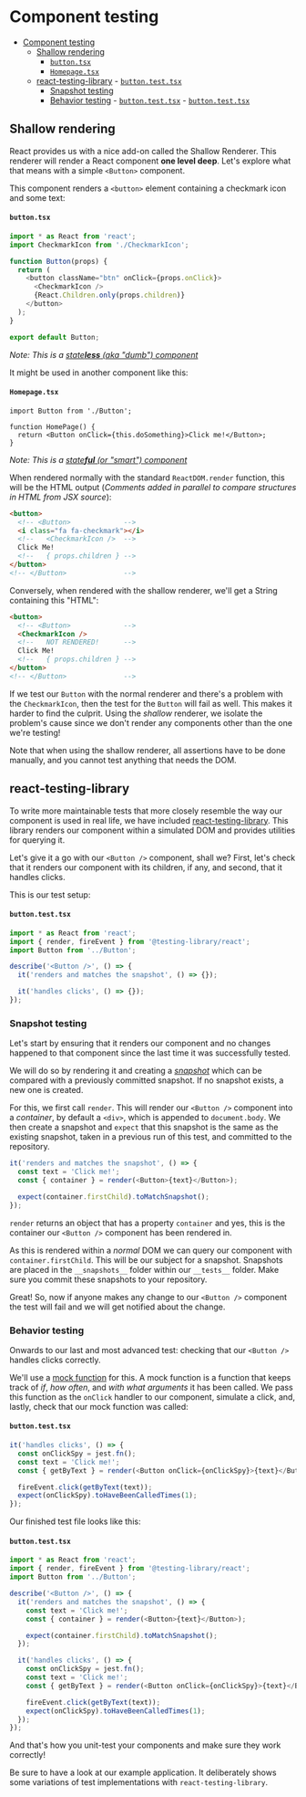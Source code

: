 # Component testing

<!-- TOC depthFrom:2 depthTo:6 withLinks:1 updateOnSave:1 orderedList:0 -->

- [Component testing](#component-testing)
  - [Shallow rendering](#shallow-rendering)
    - [`button.tsx`](#buttontsx)
    - [`Homepage.tsx`](#homepagetsx)
  - [react-testing-library](#react-testing-library) - [`button.test.tsx`](#buttontesttsx)
    - [Snapshot testing](#snapshot-testing)
    - [Behavior testing](#behavior-testing) - [`button.test.tsx`](#buttontesttsx-1) - [`button.test.tsx`](#buttontesttsx-2)
    <!-- /TOC -->

## Shallow rendering

React provides us with a nice add-on called the Shallow Renderer. This renderer will render a React component **one level deep**. Let's explore what that means with a simple `<Button>` component.

This component renders a `<button>` element containing a checkmark icon and some text:

#### `button.tsx`

```ts
import * as React from 'react';
import CheckmarkIcon from './CheckmarkIcon';

function Button(props) {
  return (
    <button className="btn" onClick={props.onClick}>
      <CheckmarkIcon />
      {React.Children.only(props.children)}
    </button>
  );
}

export default Button;
```

_Note: This is a [state**less** (aka "dumb") component](../understanding-react-boilerplate.md#src-app)_

It might be used in another component like this:

#### `Homepage.tsx`

```tsx
import Button from './Button';

function HomePage() {
  return <Button onClick={this.doSomething}>Click me!</Button>;
}
```

_Note: This is a [state**ful** (or "smart") component](../understanding-react-boilerplate.md#src-app)_

When rendered normally with the standard `ReactDOM.render` function, this will be the HTML output
(_Comments added in parallel to compare structures in HTML from JSX source_):

```html
<button>
  <!-- <Button>             -->
  <i class="fa fa-checkmark"></i>
  <!--   <CheckmarkIcon />  -->
  Click Me!
  <!--   { props.children } -->
</button>
<!-- </Button>              -->
```

Conversely, when rendered with the shallow renderer, we'll get a String containing this "HTML":

```html
<button>
  <!-- <Button>             -->
  <CheckmarkIcon />
  <!--   NOT RENDERED!      -->
  Click Me!
  <!--   { props.children } -->
</button>
<!-- </Button>              -->
```

If we test our `Button` with the normal renderer and there's a problem with the `CheckmarkIcon`, then the test for the `Button` will fail as well. This makes it harder to find the culprit. Using the _shallow_ renderer, we isolate the problem's cause since we don't render any components other than the one we're testing!

Note that when using the shallow renderer, all assertions have to be done manually, and you cannot test anything that needs the DOM.

## react-testing-library

To write more maintainable tests that more closely resemble the way our component is used in real life, we have included [react-testing-library](https://github.com/testing-library/react-testing-library). This library renders our component within a simulated DOM and provides utilities for querying it.

Let's give it a go with our `<Button />` component, shall we? First, let's check that it renders our component with its children, if any, and second, that it handles clicks.

This is our test setup:

#### `button.test.tsx`

```ts
import * as React from 'react';
import { render, fireEvent } from '@testing-library/react';
import Button from '../Button';

describe('<Button />', () => {
  it('renders and matches the snapshot', () => {});

  it('handles clicks', () => {});
});
```

### Snapshot testing

Let's start by ensuring that it renders our component and no changes happened to that component since the last time it was successfully tested.

We will do so by rendering it and creating a _[snapshot](https://jestjs.io/docs/en/snapshot-testing)_ which can be compared with a previously committed snapshot. If no snapshot exists, a new one is created.

For this, we first call `render`. This will render our `<Button />` component into a _container_, by default a `<div>`, which is appended to `document.body`. We then create a snapshot and `expect` that this snapshot is the same as the existing snapshot, taken in a previous run of this test, and committed to the repository.

```ts
it('renders and matches the snapshot', () => {
  const text = 'Click me!';
  const { container } = render(<Button>{text}</Button>);

  expect(container.firstChild).toMatchSnapshot();
});
```

`render` returns an object that has a property `container` and yes, this is the container our `<Button />` component has been rendered in.

As this is rendered within a _normal_ DOM we can query our component with `container.firstChild`. This will be our subject for a snapshot. Snapshots are placed in the `__snapshots__` folder within our `__tests__` folder. Make sure you commit these snapshots to your repository.

Great! So, now if anyone makes any change to our `<Button />` component the test will fail and we will get notified about the change.

### Behavior testing

Onwards to our last and most advanced test: checking that our `<Button />` handles clicks correctly.

We'll use a [mock function](https://jestjs.io/docs/en/mock-functions) for this. A mock function is a function that keeps track of _if_, _how often_, and _with what arguments_ it has been called. We pass this function as the `onClick` handler to our component, simulate a click, and, lastly, check that our mock function was called:

#### `button.test.tsx`

```ts
it('handles clicks', () => {
  const onClickSpy = jest.fn();
  const text = 'Click me!';
  const { getByText } = render(<Button onClick={onClickSpy}>{text}</Button>);

  fireEvent.click(getByText(text));
  expect(onClickSpy).toHaveBeenCalledTimes(1);
});
```

Our finished test file looks like this:

#### `button.test.tsx`

```ts
import * as React from 'react';
import { render, fireEvent } from '@testing-library/react';
import Button from '../Button';

describe('<Button />', () => {
  it('renders and matches the snapshot', () => {
    const text = 'Click me!';
    const { container } = render(<Button>{text}</Button>);

    expect(container.firstChild).toMatchSnapshot();
  });

  it('handles clicks', () => {
    const onClickSpy = jest.fn();
    const text = 'Click me!';
    const { getByText } = render(<Button onClick={onClickSpy}>{text}</Button>);

    fireEvent.click(getByText(text));
    expect(onClickSpy).toHaveBeenCalledTimes(1);
  });
});
```

And that's how you unit-test your components and make sure they work correctly!

Be sure to have a look at our example application. It deliberately shows some variations of test implementations with `react-testing-library`.

